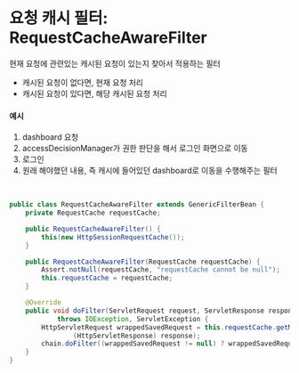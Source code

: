 # 요청 캐시 필터: RequestCacheAwareFilter

현재 요청에 관련있는 캐시된 요청이 있는지 찾아서 적용하는 필터

- 캐시된 요청이 없다면, 현재 요청 처리
- 캐시된 요청이 있다면, 해당 캐시된 요청 처리

#### 예시

1. dashboard 요청
2. accessDecisionManager가 권한 판단을 해서 로그인 화면으로 이동
3. 로그인
4. 원래 해야했던 내용, 즉 캐시에 들어있던 dashboard로 이동을 수행해주는 필터

<br>

```java
public class RequestCacheAwareFilter extends GenericFilterBean {
	private RequestCache requestCache;

	public RequestCacheAwareFilter() {
		this(new HttpSessionRequestCache());
	}

	public RequestCacheAwareFilter(RequestCache requestCache) {
		Assert.notNull(requestCache, "requestCache cannot be null");
		this.requestCache = requestCache;
	}

	@Override
	public void doFilter(ServletRequest request, ServletResponse response, FilterChain chain)
			throws IOException, ServletException {
		HttpServletRequest wrappedSavedRequest = this.requestCache.getMatchingRequest((HttpServletRequest) request,
				(HttpServletResponse) response);
		chain.doFilter((wrappedSavedRequest != null) ? wrappedSavedRequest : request, response);
	}
}
```

